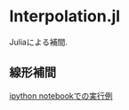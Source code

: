 # Interpolation.jl  
Juliaによる補間.  

## 線形補間  
[ipython notebookでの実行例](http://nbviewer.jupyter.org/github/NlGG/Interpolation.jl/blob/master/lin_interp.ipynb) 
